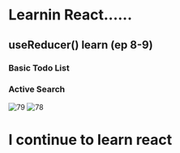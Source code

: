 # Learnin React......


## useReducer() learn (ep 8-9)
###  Basic Todo List
### Active Search
![79](https://github.com/user-attachments/assets/1c8cede9-ac90-4d10-86c6-fc095501d260)
![78](https://github.com/user-attachments/assets/00a13058-3d50-4e59-801a-cb8ad8d04200)

# I continue to learn react
